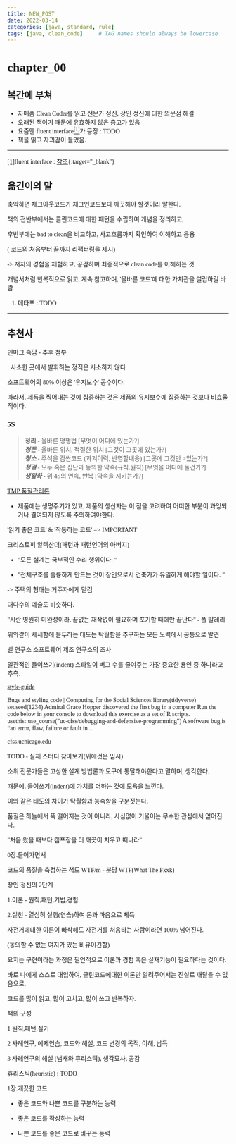 ```yaml
---
title: NEW_POST
date: 2022-03-14
categories: [java, standard, rule]
tags: [java, clean_code]     # TAG names should always be lowercase
---
```


<style>
body {
  font-family: D2Coding;
}
</style>

# chapter_00

## 복간에 부쳐

- 자매품 Clean Coder를 읽고 전문가 정신, 장인 정신에 대한 의문점 해결
- 오래된 책이기 때문에 유효하지 않은 충고가 있음
- 요즘엔 fluent interface<a id="rfn-1" href="#fn-1"><sup>[1]</sup></a>가 등장 : TODO
- 책을 읽고 자괴감이 들었음.

---
<!-- 주석모음 -->
<a id="fn-1" href="#rfn-1">[1]</a>fluent interface : [참조](https://ko.wikipedia.org/wiki/%ED%94%8C%EB%A3%A8%EC%96%B8%ED%8A%B8_%EC%9D%B8%ED%84%B0%ED%8E%98%EC%9D%B4%EC%8A%A4){:target="_blank"}

## 옮긴이의 말

축약하면 체크아웃코드가 체크인코드보다 깨끗해야 할것이라 말한다.

책의 전반부에서는 클린코드에 대한 패턴을 수립하여 개념을 정리하고,

후반부에는 bad to clean을 비교하고, 사고흐름까지 확인하여 이해하고 응용

( 코드의 처음부터 끝까지 리팩터링을 제시)

-> 저자의 경험을 체험하고, 공감하며 최종적으로 clean code를 이해하는 것.

개념서처럼 반복적으로 읽고, 계속 참고하며, '올바른 코드'에 대한 가치관을 설립하길 바람

1) 메타포 : TODO

---

## 추천사

덴마크 속담 - 추후 첨부

: 사소한 곳에서 발휘하는 정직은 사소하지 않다

소프트웨어의 80% 이상은 '유지보수' 공수이다.

따라서, 제품을 찍어내는 것에 집중하는 것은 제품의 유지보수에 집중하는 것보다 비효율 적이다.

### 5S

> __정리__ - 올바른 명명법 [무엇이 어디에 있는가?]  
> ___정돈___ - 올바른 위치, 적절한 위치 [그것이 그곳에 있는가?]  
> ___청소___ - 주석을 감싼코드 (과겨이력, 반영할내용) [그곳에 그것만 >있는가?]  
> ___청결___ - 모두 혹은 집단과 동의한 약속(규칙,원칙) [무엇을 어디에 둘건가?]  
> ___생활화___ - 위 4S의 연속, 반복 [약속을 지키는가?]

[TMP 품질관리론](https://m.cafe.daum.net/yasungmi/LljJ/572)

- 제품에는 생명주기가 있고, 제품의 생산자는 이 점을 고려하여 어떠한 부분이 과잉되거나 결여되지 않도록 주의하여야한다.

'읽기 좋은 코드' & '작동하는 코드'  => IMPORTANT

크리스토퍼 알렉산더(패턴과 패턴언어의 아버지)

- "모든 설계는 국부적인 수리 행위이다. "

- "전체구조를 훌륭하게 만드는 것이 장인으로서 건축가가 유일하게 해야할 일이다. "

-> 주택의 형태는 거주자에게 맡김

대다수의 예술도 비슷하다.

"시란 영원히 미완성이라, 끝없는 재작없이 필요하며 포기할 때에만 끝난다" - 폴 발레리

위와같이 세세함에 몰두하는 태도는 탁월함을 추구하는 모든 노력에서 공통으로 발견

벨 연구소 소프트웨어 제조 연구소의 조사

일관적인 들여쓰기(indent) 스타일이 버그 수를 줄여주는 가장 중요한 용인 중 하나라고 추측.

[style-guide](https://cfss.uchicago.edu/notes/style-guide/)

Bugs and styling code | Computing for the Social Sciences
library(tidyverse) set.seed(1234) Admiral Grace Hopper discovered the first bug in a computer Run the code below in your console to download this exercise as a set of R scripts. usethis::use_course("uc-cfss/debugging-and-defensive-programming") A software bug is “an error, flaw, failure or fault in ...

cfss.uchicago.edu

TODO - 실재 스터디 찾아보기(위에것은 임시)

소위 전문가들은 고상한 설계 방법론과 도구에 통달해야한다고 말하며, 생각한다.

때문에, 들여쓰기(indent)에 가치를 더하는 것에 모욕을 느낀다.

이와 같은 태도의 차이가 탁월함과 능숙함을 구분짓는다.

품질은 하늘에서 뚝 떨어지는 것이 아니라, 사심없이 기울이는 무수한 관심에서 얻어진다.

"처음 왔을 때보다 캠프장을 더 깨끗이 치우고 떠나라"

0장.들어가면서

코드의 품질을 측정하는 척도 WTF/m - 분당 WTF(What The Fxxk)

장인 정신의 2단계

1.이론 - 원칙,패턴,기법,경험

2.실천 - 열심히 실행(연습)하여 몸과 마음으로 체득

자전거에대한 이론이 빠삭해도 자전거를 처음타는 사람이라면 100% 넘어진다.

(동의할 수 없는 여지가 있는 비유이긴함)

요지는 구현이라는 과정은 필연적으로 이론과 경험 혹은 실재기능이 필요하다는 것이다.

바로 나에게 스스로 대입하여, 클린코드에대한 이론만 알려주어서는 진실로 깨달을 수 없음으로,

코드를 많이 읽고, 많이 고치고, 많이 쓰고 반복하자.

책의 구성

1 원칙,패턴,실기

2 사례연구, 에제연습, 코드와 해설, 코드 변경의 목적, 이해, 납득

3 사례연구의 해설 (냄새와 휴리스틱), 생각묘사, 공감

휴리스틱(heuristic) : TODO

1장.개끗한 코드

- 좋은 코드와 나쁜 코드를 구분하는 능력

- 좋은 코드를 작성하는 능력

- 나쁜 코드를 좋은 코드로 바꾸는 능력
